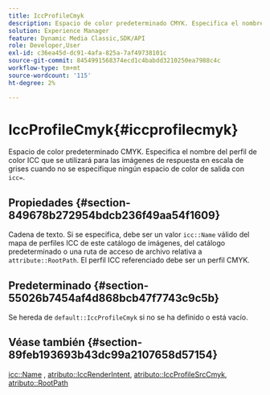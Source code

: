 ```yaml
---
title: IccProfileCmyk
description: Espacio de color predeterminado CMYK. Especifica el nombre del perfil de color ICC que se utilizará para las imágenes de respuesta en escala de grises cuando no se especifique ningún espacio de color de salida con icc=.
solution: Experience Manager
feature: Dynamic Media Classic,SDK/API
role: Developer,User
exl-id: c36ea45d-dc91-4afa-825a-7af49738101c
source-git-commit: 8454991568374ecd1c4babdd3210250ea7988c4c
workflow-type: tm+mt
source-wordcount: '115'
ht-degree: 2%

---
```


# IccProfileCmyk{#iccprofilecmyk}

Espacio de color predeterminado CMYK. Especifica el nombre del perfil de color ICC que se utilizará para las imágenes de respuesta en escala de grises cuando no se especifique ningún espacio de color de salida con `icc=`.

## Propiedades {#section-849678b272954bdcb236f49aa54f1609}

Cadena de texto. Si se especifica, debe ser un valor `icc::Name` válido del mapa de perfiles ICC de este catálogo de imágenes, del catálogo predeterminado o una ruta de acceso de archivo relativa a `attribute::RootPath`. El perfil ICC referenciado debe ser un perfil CMYK.

## Predeterminado {#section-55026b7454af4d868bcb47f7743c9c5b}

Se hereda de `default::IccProfileCmyk` si no se ha definido o está vacío.

## Véase también {#section-89feb193693b43dc99a2107658d57154}

[icc::Name](../../../../../ir-api/material-cat/image-rendering-api-ref/c-ir-material-catalog/c-ir-icc-profile-map-reference/r-ir-name-icc.md#reference-7a293ede360e433782575f8f6a562ac2) , [atributo::IccRenderIntent](../../../../../ir-api/material-cat/image-rendering-api-ref/c-ir-material-catalog/c-ir-attributes-reference/r-ir-iccrenderintent.md#reference-3b80b7a4c25545a593c5076f318b5c40), [atributo::IccProfileSrcCmyk](../../../../../ir-api/material-cat/image-rendering-api-ref/c-ir-material-catalog/c-ir-attributes-reference/r-ir-iccprofilesrccmyk.md#reference-0256cae955404ebc92d5d0d1fa095ea2), [atributo::RootPath](../../../../../ir-api/material-cat/image-rendering-api-ref/c-ir-material-catalog/c-ir-attributes-reference/r-ir-rootpath.md#reference-a4d7c96b62e14fcbad1740c702f160f3)
